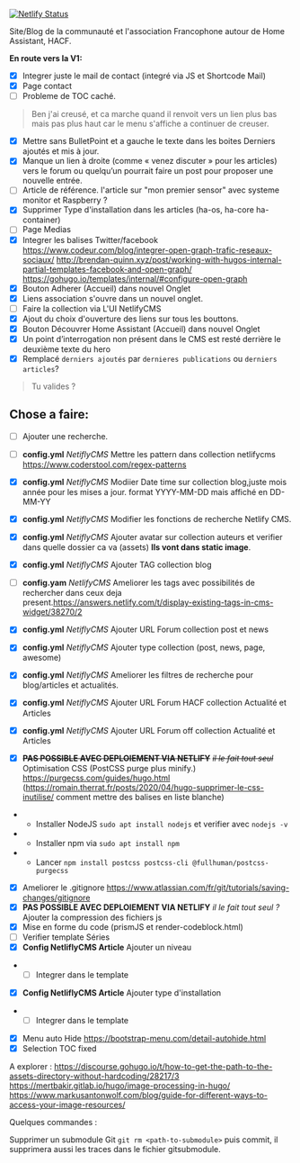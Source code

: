[![Netlify Status](https://api.netlify.com/api/v1/badges/9e92335a-6184-4519-b29d-4869dc8408ec/deploy-status)](https://app.netlify.com/sites/hacf/deploys)

Site/Blog de la communauté et l'association Francophone autour de Home Assistant,  HACF.

**__En route vers la V1:__**
* [X] Integrer juste le mail de contact (integré via JS et Shortcode Mail)
* [X] Page contact
* [ ] Probleme de TOC caché.
>Ben j'ai creusé, et ca marche quand il renvoit vers un lien plus bas mais pas plus haut car le menu s'affiche a continuer de creuser.
* [X] Mettre sans BulletPoint et a gauche le texte dans les boites Derniers ajoutés et mis à jour.
* [X] Manque un lien à droite (comme « venez discuter » pour les articles) vers le forum ou quelqu’un pourrait faire un post pour proposer une nouvelle entrée.
* [ ] Article de référence. l'article sur "mon premier sensor" avec systeme monitor et Raspberry ?
* [X] Supprimer Type d'installation dans les articles (ha-os, ha-core ha-container)
* [ ] Page Medias
* [X] Integrer les balises Twitter/facebook
https://www.codeur.com/blog/integrer-open-graph-trafic-reseaux-sociaux/
http://brendan-quinn.xyz/post/working-with-hugos-internal-partial-templates-facebook-and-open-graph/
https://gohugo.io/templates/internal/#configure-open-graph
* [X] Bouton Adherer (Accueil) dans nouvel Onglet
* [X] Liens association s'ouvre dans un nouvel onglet.
* [ ] Faire la collection via L'UI NetlifyCMS
* [X] Ajout du choix d'ouverture des liens sur tous les bouttons.
* [X] Bouton Découvrer Home Assistant (Accueil) dans nouvel Onglet
* [X] Un point d’interrogation non présent dans le CMS est resté derrière le deuxième texte du hero
* [X] Remplacé `derniers ajoutés` par `dernieres publications` ou `derniers articles`?
>Tu valides ?


## Chose a faire:
* [ ] Ajouter une recherche.
* [ ] **config.yml** *NetiflyCMS* Mettre les pattern dans collection netlifycms https://www.coderstool.com/regex-patterns
* [X] **config.yml** *NetiflyCMS* Modiier Date time sur collection blog,juste mois année pour les mises a jour. format YYYY-MM-DD mais affiché en DD-MM-YY
* [X] **config.yml** *NetiflyCMS* Modifier les fonctions de recherche Netlify CMS.
* [X] **config.yml** *NetiflyCMS* Ajouter avatar sur collection auteurs et verifier dans quelle dossier ca va (assets) **Ils vont dans static image**.
* [X] **config.yml** *NetiflyCMS* Ajouter TAG collection blog
* [ ] **config.yam** *NetlifyCMS* Ameliorer les tags avec possibilités de rechercher dans ceux deja present.https://answers.netlify.com/t/display-existing-tags-in-cms-widget/38270/2
* [X] **config.yml** *NetiflyCMS* Ajouter URL Forum collection post et news
* [X] **config.yml** *NetiflyCMS* Ajouter type collection (post, news, page, awesome)
* [x] **config.yml** *NetiflyCMS* Ameliorer les filtres de recherche pour blog/articles et actualités.

* [X] **config.yml** *NetiflyCMS* Ajouter URL Forum HACF collection Actualité et Articles
* [X] **config.yml** *NetiflyCMS* Ajouter URL Forum off collection Actualité et Articles

* [X] **~~PAS POSSIBLE AVEC DEPLOIEMENT VIA NETLIFY~~** *~~il le fait tout seul~~* Optimisation CSS (PostCSS purge plus minify.) https://purgecss.com/guides/hugo.html (https://romain.therrat.fr/posts/2020/04/hugo-supprimer-le-css-inutilise/ comment mettre des balises en liste blanche)
* * Installer NodeJS `sudo apt install nodejs` et verifier avec `nodejs -v`
* * Installer npm via `sudo apt install npm`
* * Lancer `npm install postcss postcss-cli @fullhuman/postcss-purgecss`


* [X] Ameliorer le .gitignore https://www.atlassian.com/fr/git/tutorials/saving-changes/gitignore
* [X] **PAS POSSIBLE AVEC DEPLOIEMENT VIA NETLIFY** *il le fait tout seul ?* Ajouter la compression des fichiers js
* [X] Mise en forme du code (prismJS et render-codeblock.html)
* [ ] Verifier template Séries
* [X] **Config NetliflyCMS Article** Ajouter un niveau
* * [ ] Integrer dans le template
* [X] **Config NetliflyCMS Article** Ajouter type d'installation
* * [ ] Integrer dans le template

* [X] Menu auto Hide https://bootstrap-menu.com/detail-autohide.html
* [X] Selection TOC fixed

A explorer :
https://discourse.gohugo.io/t/how-to-get-the-path-to-the-assets-directory-without-hardcoding/28217/3
https://mertbakir.gitlab.io/hugo/image-processing-in-hugo/
https://www.markusantonwolf.com/blog/guide-for-different-ways-to-access-your-image-resources/


Quelques commandes :

Supprimer un submodule Git `git rm <path-to-submodule>` puis commit, il supprimera aussi les traces dans le fichier gitsubmodule.